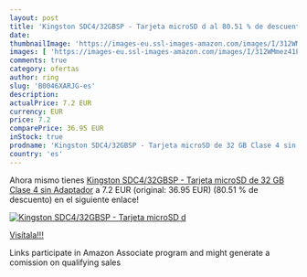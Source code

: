 ```yaml
---
layout: post
title: 'Kingston SDC4/32GBSP - Tarjeta microSD d al 80.51 % de descuento'
date: 
thumbnailImage: 'https://images-eu.ssl-images-amazon.com/images/I/312WMmez41L._SL200_.jpg'
images: [ 'https://images-eu.ssl-images-amazon.com/images/I/312WMmez41L._SL200_.jpg' ]
comments: true
category: ofertas
author: ring
slug: 'B0046XARJG-es'
description:
actualPrice: 7.2 EUR
currency: EUR
price: 7.2
comparePrice: 36.95 EUR
inStock: true
prodname: 'Kingston SDC4/32GBSP - Tarjeta microSD de 32 GB Clase 4 sin Adaptador'
country: 'es'
---
```


Ahora mismo tienes [Kingston SDC4/32GBSP - Tarjeta microSD de 32 GB Clase 4 sin Adaptador](https://www.amazon.es/dp/B0046XARJG/?tag=tolees-21) a 7.2 EUR (original: 36.95 EUR) (80.51 %  de descuento) en el siguiente enlace!

[![Kingston SDC4/32GBSP - Tarjeta microSD d](https://images-eu.ssl-images-amazon.com/images/I/312WMmez41L._SL200_.jpg)](https://www.amazon.es/dp/B0046XARJG/?tag=tolees-21)

[Visítala!!!](https://www.amazon.es/dp/B0046XARJG/?tag=tolees-21)

Links participate in Amazon Associate program and might generate a comission on qualifying sales
